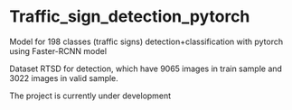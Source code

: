 # Traffic_sign_detection_pytorch
Model for 198 classes (traffic signs) detection+classification with pytorch using Faster-RCNN model

Dataset RTSD for detection, which have 9065 images in train sample and 3022 images in valid sample.

The project is currently under development
